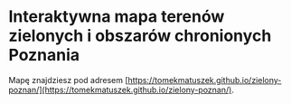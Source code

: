 # Interaktywna mapa terenów zielonych i obszarów chronionych Poznania

Mapę znajdziesz pod adresem [https://tomekmatuszek.github.io/zielony-poznan/](https://tomekmatuszek.github.io/zielony-poznan/).
